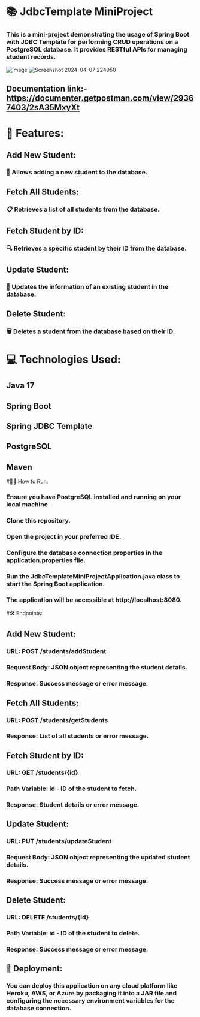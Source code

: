 # 📚 JdbcTemplate MiniProject
### This is a mini-project demonstrating the usage of Spring Boot with JDBC Template for performing CRUD operations on a PostgreSQL database. It provides RESTful APIs for managing student records.
![image](https://github.com/Sarthakverse/Jdbc_TemplateMiniProject/assets/117356021/cb2c5c3f-2837-4842-9c50-b4235bd54771)
![Screenshot 2024-04-07 224950](https://github.com/Sarthakverse/Jdbc_TemplateMiniProject/assets/117356021/778f61dc-ff0f-4aa7-8507-83289cc90605)

## Documentation link:- https://documenter.getpostman.com/view/29367403/2sA35MxyXt

# 🚀 Features:
## Add New Student:
### 📝 Allows adding a new student to the database.
## Fetch All Students:
### 📋 Retrieves a list of all students from the database.
## Fetch Student by ID:
### 🔍 Retrieves a specific student by their ID from the database.
## Update Student:
### 🔄 Updates the information of an existing student in the database.
## Delete Student:
### 🗑️ Deletes a student from the database based on their ID.

# 💻 Technologies Used:
## Java 17
## Spring Boot
## Spring JDBC Template
## PostgreSQL
## Maven

#🏃‍♂️ How to Run:
### Ensure you have PostgreSQL installed and running on your local machine.
### Clone this repository.
### Open the project in your preferred IDE.
### Configure the database connection properties in the application.properties file.
### Run the JdbcTemplateMiniProjectApplication.java class to start the Spring Boot application.
### The application will be accessible at http://localhost:8080.

#🛠️ Endpoints:

## Add New Student:
### URL: POST /students/addStudent
### Request Body: JSON object representing the student details.
### Response: Success message or error message.

## Fetch All Students:
### URL: POST /students/getStudents
### Response: List of all students or error message.

## Fetch Student by ID:
### URL: GET /students/{id}
### Path Variable: id - ID of the student to fetch.
### Response: Student details or error message.

## Update Student:
### URL: PUT /students/updateStudent
### Request Body: JSON object representing the updated student details.
### Response: Success message or error message.

## Delete Student:
### URL: DELETE /students/{id}
### Path Variable: id - ID of the student to delete.
### Response: Success message or error message.

## 🚀 Deployment:
### You can deploy this application on any cloud platform like Heroku, AWS, or Azure by packaging it into a JAR file and configuring the necessary environment variables for the database connection.
